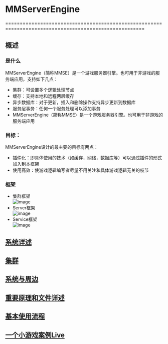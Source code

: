 # MMServerEngine
======================================================================================================
## 概述 
### 是什么
MMServerEngine（简称MMSE）是一个游戏服务器引擎。也可用于非游戏的服务端应用，支持如下几点：
* 集群：可设置多个逻辑处理节点
* 缓存：支持本地和远程两层缓存
* 异步数据库：对于更新，插入和删除操作支持异步更新到数据库
* 服务层事务：任何一个服务处理可以添加事务
* MMServerEngine（简称MMSE）是一个游戏服务器引擎。也可用于非游戏的服务端应用
 
### 目标：
MMServerEngine设计的最主要的目标有两点：
* 插件化：即具体使用的技术（如缓存，网络，数据库等）可以通过插件的形式加入到本框架
* 使用高效：使游戏逻辑编写者尽量不用关注和具体游戏逻辑无关的枝节

### 框架 
* 集群框架  
![image](https://github.com/xuerong/MMServerEngine/blob/master/resource/sys.png)  
* Server框架  
![image](https://github.com/xuerong/MMServerEngine/blob/master/resource/server.png)  
* Service框架  
![image](https://github.com/xuerong/MMServerEngine/blob/master/resource/service.png)  

## [系统详述](https://github.com/xuerong/MMServerEngine/blob/master/resource/sysDetail.md) 
## [集群](https://github.com/xuerong/MMServerEngine/blob/master/resource/cluster.md) 
## [系统与周边](https://github.com/xuerong/MMServerEngine/blob/master/resource/around.md) 
## [重要原理和文件详述](https://github.com/xuerong/MMServerEngine/blob/master/resource/mainTheory.md) 
## [基本使用流程](https://github.com/xuerong/MMServerEngine/blob/master/resource/baseUse.md) 
## [一个小游戏案例Live](https://github.com/xuerong/MMServerEngine/blob/master/resource/live.md) 